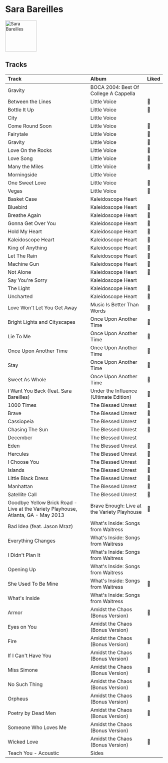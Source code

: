 
# Sara Bareilles


<img src="https://i.scdn.co/image/ab6761610000e5eb0bae7cfd3b32b10154e0b8b3" alt="Sara Bareilles" width="100" />

## Tracks

| Track                                                                             | Album                                       | Liked   |
|:----------------------------------------------------------------------------------|:--------------------------------------------|:--------|
| Gravity                                                                           | BOCA 2004: Best Of College A Cappella       |         |
| Between the Lines                                                                 | Little Voice                                | 💚       |
| Bottle It Up                                                                      | Little Voice                                | 💚       |
| City                                                                              | Little Voice                                |         |
| Come Round Soon                                                                   | Little Voice                                | 💚       |
| Fairytale                                                                         | Little Voice                                | 💚       |
| Gravity                                                                           | Little Voice                                | 💚       |
| Love On the Rocks                                                                 | Little Voice                                | 💚       |
| Love Song                                                                         | Little Voice                                | 💚       |
| Many the Miles                                                                    | Little Voice                                | 💚       |
| Morningside                                                                       | Little Voice                                |         |
| One Sweet Love                                                                    | Little Voice                                | 💚       |
| Vegas                                                                             | Little Voice                                | 💚       |
| Basket Case                                                                       | Kaleidoscope Heart                          |         |
| Bluebird                                                                          | Kaleidoscope Heart                          | 💚       |
| Breathe Again                                                                     | Kaleidoscope Heart                          | 💚       |
| Gonna Get Over You                                                                | Kaleidoscope Heart                          | 💚       |
| Hold My Heart                                                                     | Kaleidoscope Heart                          | 💚       |
| Kaleidoscope Heart                                                                | Kaleidoscope Heart                          | 💚       |
| King of Anything                                                                  | Kaleidoscope Heart                          | 💚       |
| Let The Rain                                                                      | Kaleidoscope Heart                          | 💚       |
| Machine Gun                                                                       | Kaleidoscope Heart                          | 💚       |
| Not Alone                                                                         | Kaleidoscope Heart                          | 💚       |
| Say You're Sorry                                                                  | Kaleidoscope Heart                          |         |
| The Light                                                                         | Kaleidoscope Heart                          | 💚       |
| Uncharted                                                                         | Kaleidoscope Heart                          | 💚       |
| Love Won't Let You Get Away                                                       | Music Is Better Than Words                  | 💚       |
| Bright Lights and Cityscapes                                                      | Once Upon Another Time                      | 💚       |
| Lie To Me                                                                         | Once Upon Another Time                      | 💚       |
| Once Upon Another Time                                                            | Once Upon Another Time                      | 💚       |
| Stay                                                                              | Once Upon Another Time                      | 💚       |
| Sweet As Whole                                                                    | Once Upon Another Time                      | 💚       |
| I Want You Back (feat. Sara Bareilles)                                            | Under the Influence (Ultimate Edition)      | 💚       |
| 1000 Times                                                                        | The Blessed Unrest                          | 💚       |
| Brave                                                                             | The Blessed Unrest                          | 💚       |
| Cassiopeia                                                                        | The Blessed Unrest                          | 💚       |
| Chasing The Sun                                                                   | The Blessed Unrest                          | 💚       |
| December                                                                          | The Blessed Unrest                          |         |
| Eden                                                                              | The Blessed Unrest                          | 💚       |
| Hercules                                                                          | The Blessed Unrest                          | 💚       |
| I Choose You                                                                      | The Blessed Unrest                          | 💚       |
| Islands                                                                           | The Blessed Unrest                          | 💚       |
| Little Black Dress                                                                | The Blessed Unrest                          | 💚       |
| Manhattan                                                                         | The Blessed Unrest                          | 💚       |
| Satellite Call                                                                    | The Blessed Unrest                          | 💚       |
| Goodbye Yellow Brick Road - Live at the Variety Playhouse, Atlanta, GA - May 2013 | Brave Enough: Live at the Variety Playhouse | 💚       |
| Bad Idea (feat. Jason Mraz)                                                       | What's Inside: Songs from Waitress          |         |
| Everything Changes                                                                | What's Inside: Songs from Waitress          |         |
| I Didn't Plan It                                                                  | What's Inside: Songs from Waitress          |         |
| Opening Up                                                                        | What's Inside: Songs from Waitress          |         |
| She Used To Be Mine                                                               | What's Inside: Songs from Waitress          | 💚       |
| What's Inside                                                                     | What's Inside: Songs from Waitress          |         |
| Armor                                                                             | Amidst the Chaos (Bonus Version)            | 💚       |
| Eyes on You                                                                       | Amidst the Chaos (Bonus Version)            |         |
| Fire                                                                              | Amidst the Chaos (Bonus Version)            | 💚       |
| If I Can't Have You                                                               | Amidst the Chaos (Bonus Version)            | 💚       |
| Miss Simone                                                                       | Amidst the Chaos (Bonus Version)            | 💚       |
| No Such Thing                                                                     | Amidst the Chaos (Bonus Version)            | 💚       |
| Orpheus                                                                           | Amidst the Chaos (Bonus Version)            | 💚       |
| Poetry by Dead Men                                                                | Amidst the Chaos (Bonus Version)            | 💚       |
| Someone Who Loves Me                                                              | Amidst the Chaos (Bonus Version)            |         |
| Wicked Love                                                                       | Amidst the Chaos (Bonus Version)            | 💚       |
| Teach You - Acoustic                                                              | Sides                                       |         |